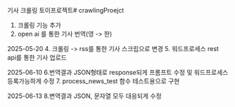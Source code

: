 기사 크롤링 토이프로젝트# crawlingProejct
1. 크롤링 기능 추가
2. open ai 를 통한 기사 번역(영 -> 한)
   
2025-05-20
4. 크롤링 -> rss를 통한 기사 스크립으로 변경
5. 워드프로세스 rest api를 통한 기사 업로드

2025-06-10
6.번역결과 JSON형태로 response되게 프롬프트 수정 및 워드프로세스 등록가능하게 수정
7. process_news_test 함수 테스트용으로 구현

2025-06-13
8.변역결과 JSON, 문자열 모두 대응되게 수정

